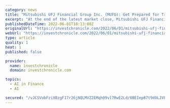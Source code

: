 ```yaml
---
category: news
title: "Mitsubishi UFJ Financial Group Inc. (MUFG): Get Prepared for Trading Lift Off"
excerpt: "At the end of the latest market close, Mitsubishi UFJ Financial Group Inc. (MUFG) was valued at $5.67. In that particular session, Stock kicked-off at the price of $5.75 while reaching the peak value of $5."
publishedDateTime: 2022-06-01T18:13:00Z
originalUrl: "https://investchronicle.com/2022/06/01/mitsubishi-ufj-financial-group-inc-mufg-get-prepared-for-trading-lift-off/"
webUrl: "https://investchronicle.com/2022/06/01/mitsubishi-ufj-financial-group-inc-mufg-get-prepared-for-trading-lift-off/"
type: article
quality: 1
heat: 1
published: false

provider:
  name: investchronicle
  domain: investchronicle.com

topics:
  - AI in Finance
  - AI

secured: "/vJCSVubFziXBzgF17r26jNQLMVZ2EMqh09vl7RwE2Ld/0BEIep87t9d0LJVFJJjFtQvq4Wc4CKAYzTNMJkihxyR665tuevs/zwurr0ZqeO4bs+KeibivbQJWewVOhH+C1zpxbQwv6iLkhbzFBhW6BERhNbTVcB+WZbqrmeeG8mq6b3A5tqyoWSbLpqPuQVc4ILEjiSa+SLwHi45cB+Uucgj2Ve43hPejfv6CCsMZByygBMnBI6wZzSztETsvnpkwJBM510P9UJD+kWQW5UYedTwqSLJpAU4itdZAE4I+zUsEfKMQ4Fg2EZctVn3iCyfwalr1iyJiqT/3l3xOPYqDNiQ0Y+gu6WP4FntER1nD3w=;ZilGcTGsuKDTdtT918B9zw=="
---
```


